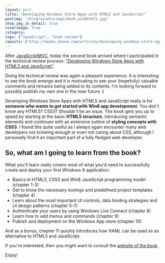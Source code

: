 ```yaml
---
layout: post
title: "Developing Windows Store Apps with HTML5 and JavaScript"
postimg: "/blog/assets/imgs/book_win8html5.jpg"
show_img_in_detail: true
coverimage: true
category: 
tags: ["JavaScript", "book review"]
reposts: ["http://books.dzone.com/articles/developing-windows-store-apps"]
---
```


After [JavaScriptMVC](/blog/2013/06/learning-javascriptmvc/), today the second book arrived where I participated in the technical review process: ["Developing Windows Store Apps with HTML5 and JavaScript"](http://bit.ly/178s4mI).

Doing the technical review was again a pleasant experience. It is interesting to see the book emerge and it is motivating to see your (hopefully) valuable comments and remarks being added to its contents. I'm looking forward to possibly publish my own one in the near future :)

Developing Windows Store Apps with HTML5 and JavaScript really is for **someone who wants to get started with Win8 app development**. You don't know any HTML5? CSS3? Shouldn't be an issue. The book gets you up to speed by starting at the basic **HTML5 structure**, introducing semantic elements and continues with an extensive outline of **styling concepts with CSS3**. I found this quite useful as I always again encounter many web developers not knowing enough or even not caring about CSS, although I personally find it an important part of a fully fledged web developer.

## So, what am I going to learn from the book?

What you'll learn really covers most of what you'd need to successfully create and deploy your first Windows 8 application:

- Basics in HTML5, CSS3 and Win8 JavaScript programming model (chapter 1-3)
- Get to know the necessary toolings and predefined project templates (chapter 4)
- Learn about the most important UI controls, data binding strategies and UI design patterns (chapter 5-7)
- Authenticate your users by using Windows Live Connect (chapter 8)
- Learn how to add menus and commands (chapter 9)
- Publish and deployment on the Windows App store (chapter 10)

And as a bonus, chapter 11 quickly introduces how XAML can be used as an alternative to HTML5 and JavaScript.

If you're interested, then you might want to consult the [website of the book](http://www.packtpub.com/developing-windows-store-apps-with-html5-and-JavaScript/book).

Enjoy!



